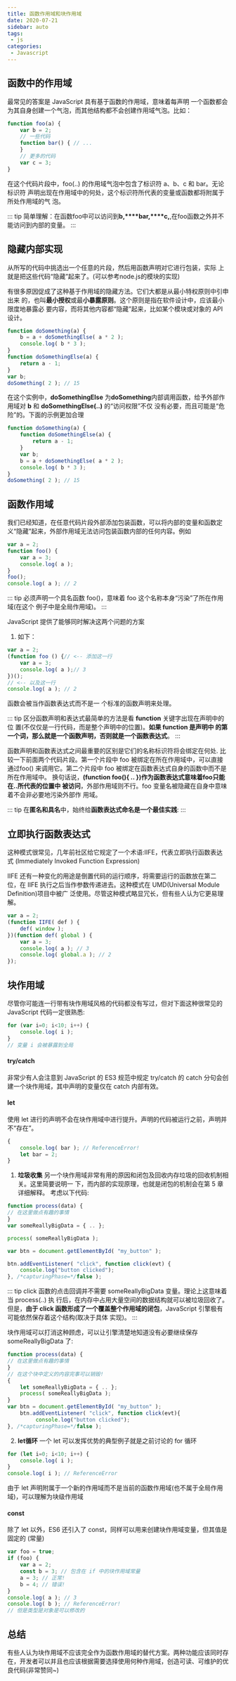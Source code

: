 ```yaml
---
title: 函数作用域和块作用域
date: 2020-07-21
sidebar: auto
tags: 
 - js
categories:
 - Javascript
---
```

## 函数中的作用域

最常见的答案是 JavaScript 具有基于函数的作用域，意味着每声明 一个函数都会为其自身创建一个气泡，而其他结构都不会创建作用域气泡。比如：

```js
function foo(a) { 
    var b = 2;
    // 一些代码
    function bar() { // ...
    }
    // 更多的代码 
    var c = 3;
}
```
在这个代码片段中，foo(..) 的作用域气泡中包含了标识符 a、b、c 和 bar。无论标识符 声明出现在作用域中的何处，这个标识符所代表的变量或函数都将附属于所处作用域的气 泡。

::: tip
简单理解：在函数foo中可以访问到**b,****bar,****c,**,在foo函数之外并不能访问到内部的变量。
:::

## 隐藏内部实现

从所写的代码中挑选出一个任意的片段，然后用函数声明对它进行包装，实际 上就是把这些代码“隐藏”起来了。(可以参考node.js的模块的实现)

有很多原因促成了这种基于作用域的隐藏方法。它们大都是从最小特权原则中引申出来 的，也叫**最小授权**或最**小暴露原则**。这个原则是指在软件设计中，应该最小限度地暴露必 要内容，而将其他内容都“隐藏”起来，比如某个模块或对象的 API 设计。

```js
function doSomething(a) {
    b = a + doSomethingElse( a * 2 );
    console.log( b * 3 );
}
function doSomethingElse(a) { 
    return a - 1;
}
var b;
doSomething( 2 ); // 15
```
在这个实例中，**doSomethingElse** 为**doSomething**内部调用函数，给予外部作用域对 **b** 和 **doSomethingElse(..)** 的“访问权限”不仅 没有必要，而且可能是“危险”的。下面的示例更加合理
```js
function doSomething(a) { 
    function doSomethingElse(a) {
        return a - 1; 
    }
    var b;
    b = a + doSomethingElse( a * 2 );
    console.log( b * 3 );
}
doSomething( 2 ); // 15
```
## 函数作用域
我们已经知道，在任意代码片段外部添加包装函数，可以将内部的变量和函数定义“隐藏”起来，外部作用域无法访问包装函数内部的任何内容。例如

```js
var a = 2;
function foo() { 
    var a = 3; 
    console.log( a );
} 
foo();
console.log( a ); // 2
```

::: tip
必须声明一个具名函数 foo()，意味着 foo 这个名称本身“污染”了所在作用域(在这个 例子中是全局作用域)。
:::

JavaScript 提供了能够同时解决这两个问题的方案

1. 如下：

```js
var a = 2;
(function foo () {// <-- 添加这一行
    var a = 3;
    console.log( a );// 3 
})(); 
// <-- 以及这一行 
console.log( a ); // 2
```
函数会被当作函数表达式而不是一 个标准的函数声明来处理。

::: tip
区分函数声明和表达式最简单的方法是看 **function** 关键字出现在声明中的位 置(不仅仅是一行代码，而是整个声明中的位置)。**如果 function 是声明中 的第一个词，那么就是一个函数声明，否则就是一个函数表达式**。
:::

函数声明和函数表达式之间最重要的区别是它们的名称标识符将会绑定在何处.
比较一下前面两个代码片段。第一个片段中 foo 被绑定在所在作用域中，可以直接通过foo() 来调用它。第二个片段中 foo 被绑定在函数表达式自身的函数中而不是所在作用域中。
换句话说，**(function foo(){ .. })作为函数表达式意味着foo只能在..所代表的位置中 被访问**，外部作用域则不行。foo 变量名被隐藏在自身中意味着不会非必要地污染外部作 用域。

::: tip
在**匿名和具名**中，始终给**函数表达式命名是一个最佳实践**:
:::

## 立即执行函数表达式

这种模式很常见，几年前社区给它规定了一个术语:IIFE，代表立即执行函数表达式 (Immediately Invoked Function Expression)

IIFE 还有一种变化的用途是倒置代码的运行顺序，将需要运行的函数放在第二位，在 IIFE 执行之后当作参数传递进去。这种模式在 UMD(Universal Module Definition)项目中被广 泛使用。尽管这种模式略显冗长，但有些人认为它更易理解。

```js
var a = 2;
(function IIFE( def ) { 
    def( window );
})(function def( global ) {
    var a = 3;
    console.log( a ); // 3 
    console.log( global.a ); // 2
});
```

## 块作用域

尽管你可能连一行带有块作用域风格的代码都没有写过，但对下面这种很常见的 JavaScript 代码一定很熟悉:

```js
for (var i=0; i<10; i++) { 
    console.log( i );
}
// 变量 i 会被暴露到全局
```
#### try/catch
非常少有人会注意到 JavaScript 的 ES3 规范中规定 try/catch 的 catch 分句会创建一个块作用域，其中声明的变量仅在 catch 内部有效。

#### let
使用 let 进行的声明不会在块作用域中进行提升。声明的代码被运行之前，声明并不“存在”。
```js
{
    console.log( bar ); // ReferenceError! 
    let bar = 2;
}
```
1. **垃圾收集**
另一个块作用域非常有用的原因和闭包及回收内存垃圾的回收机制相关。这里简要说明一 下，而内部的实现原理，也就是闭包的机制会在第 5 章详细解释。
考虑以下代码:

```js
function process(data) {
// 在这里做点有趣的事情
}
var someReallyBigData = { .. };

process( someReallyBigData );

var btn = document.getElementById( "my_button" );

btn.addEventListener( "click", function click(evt) {
    console.log("button clicked");
}, /*capturingPhase=*/false );
```
::: tip
click 函数的点击回调并不需要 someReallyBigData 变量。理论上这意味着当 process(..) 执 行后，在内存中占用大量空间的数据结构就可以被垃圾回收了。但是，**由于 click 函数形成了一个覆盖整个作用域的闭包**，JavaScript 引擎极有可能依然保存着这个结构(取决于具体 实现)。
:::

块作用域可以打消这种顾虑，可以让引擎清楚地知道没有必要继续保存 someReallyBigData 了:
```js
function process(data) {
// 在这里做点有趣的事情
}
// 在这个块中定义的内容完事可以销毁! 
{
    let someReallyBigData = { .. }; 
    process( someReallyBigData );
}
var btn = document.getElementById( "my_button" );
    btn.addEventListener( "click", function click(evt){
         console.log("button clicked");
}, /*capturingPhase=*/false );
```
2. **let循环**
一个 let 可以发挥优势的典型例子就是之前讨论的 for 循环

```js
for (let i=0; i<10; i++) { 
    console.log( i );
}
console.log( i ); // ReferenceError
```
由于 let 声明附属于一个新的作用域而不是当前的函数作用域(也不属于全局作用域)，可以理解为块级作用域

#### const
除了 let 以外，ES6 还引入了 const，同样可以用来创建块作用域变量，但其值是固定的 (常量)
```js
var foo = true;
if (foo) {
    var a = 2;
    const b = 3; // 包含在 if 中的块作用域常量
    a = 3; // 正常!
    b = 4; // 错误! 
}
console.log( a ); // 3
console.log( b ); // ReferenceError!
// 但是类型是对象是可以修改的
```
## 总结
有些人认为块作用域不应该完全作为函数作用域的替代方案。两种功能应该同时存在，开发者可以并且也应该根据需要选择使用何种作用域，创造可读、可维护的优良代码(非常赞同~)



















